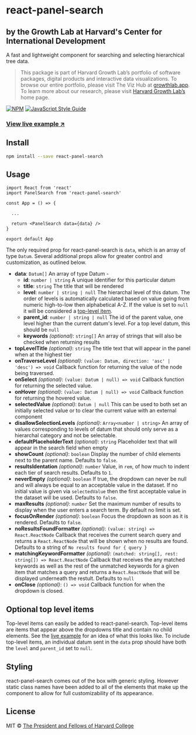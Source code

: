# react-panel-search

## by the Growth Lab at Harvard's Center for International Development

A fast and lightweight component for searching and selecting hierarchical tree data.

> This package is part of Harvard Growth Lab’s portfolio of software packages, digital products and interactive data visualizations. To browse our entire portfolio, please visit The Viz Hub at [growthlab.app](https://growthlab.app/). To learn more about our research, please visit [Harvard Growth Lab’s](https://growthlab.cid.harvard.edu/) home page.

[![NPM](https://img.shields.io/npm/v/react-panel-search.svg)](https://www.npmjs.com/package/react-panel-search) [![JavaScript Style Guide](https://img.shields.io/badge/code_style-standard-brightgreen.svg)](https://standardjs.com)

### [View live example ↗](https://cid-harvard.github.io/react-panel-search/)

## Install

```bash
npm install --save react-panel-search
```

## Usage

```tsx
import React from 'react'
import PanelSearch from 'react-panel-search'

const App = () => {

  ...

  return <PanelSearch data={data} />
}

export default App

```

The only required prop for react-panel-search is `data`, which is an array of type `Datum`. Several additional props allow for greater control and customization, as outlined below.

- **data**: `Datum[]` An array of type Datum -
    - **id**: `number | string` A unique identifier for this particular datum
    - **title**: `string` The title that will be rendered
    - **level**: `number | string | null` The hierarchal level of this datum. The order of levels is automatically calculated based on value going from numeric high-to-low then alphabetical A-Z. If the value is set to `null` it will be considered a [top-level item](#optionaltoplevelitems).
    - **parent_id**: `number | string | null` The id of the parent value, one level higher than the current datum's level. For a top level datum, this should be `null`
    - **keywords** *(optional)*: `string[]` An array of strings that will also be checked when returning results
- **topLevelTitle** *(optional)*: `string` The title text that will appear in the panel when at the highest tier
- **onTraverseLevel** *(optional)*: `(value: Datum, direction: 'asc' | 'desc') => void` Callback function for returning the value of the node being traversed.
- **onSelect** *(optional)*: `(value: Datum | null) => void` Callback function for returning the selected value.
- **onHover** *(optional)*: `(value: Datum | null) => void` Callback function for returning the hovered value.
- **selectedValue** *(optional)*: `Datum | null` This can be used to both set an initially selected value or to clear the current value with an external component
- **disallowSelectionLevels** *(optional)*: `Array<number | string>` An array of values corresponding to levels of datum that should only serve as a hierarchal category and not be selectable.
- **defaultPlaceholderText** *(optional)*: `string` Placeholder text that will appear in the search field when empty
- **showCount** *(optional)*: `boolean` Display the number of child elements next to the parent name. Defaults to `false`.
- **resultsIdentation** *(optional)*: `number` Value, in `rem`, of how much to indent each tier of search results. Defaults to `1`.
- **neverEmpty** *(optional)*: `boolean` If true, the dropdown can never be null and will always be equal to an acceptable value in the dataset. If no initial value is given via `selectedValue` then the first acceptable value in the dataset will be used. Defaults to `false`.
- **maxResults** *(optional)*: `number` Set the maximum number of results to display when the user enters a search term. By default no limit is set.
- **focusOnRender** *(optional)*: `boolean` Focus the dropdown as soon as it is rendered. Defaults to `false`.
- **noResultsFoundFormatter** *(optional)*: `(value: string) => React.ReactNode` Callback that receives the current search query and returns a `React.ReactNode` that will be shown when no results are found. Defaults to a string of `No results found for { query }`
- **matchingKeywordFormatter** *(optional)*: `(matched: string[], rest: string[]) => React.ReactNode` Callback that receives the any matched keywords as well as the rest of the unmatched keywords for a given item that matches a query and returns a `React.ReactNode` that will be displayed underneath the restult. Defaults to `null`
- **onClose** *(optional)*: `() => void` Callback function for when the dropdown is closed.

<a name="optionaltoplevelitems"/>

## Optional top level items

Top-level items can easily be added to react-panel-search. Top-level items are items that appear above the dropdowns title and contain no child elements. See the [live example](https://cid-harvard.github.io/react-panel-search/) for an idea of what this looks like. To include top-level items, an individual datum sent in the `data` prop should have both the `level` and `parent_id` set to `null`.

## Styling

react-panel-search comes out of the box with generic styling. However static class names have been added to all of the elements that make up the component to allow for full customizability of its appearance.

## License

MIT © [The President and Fellows of Harvard College](https://www.harvard.edu/)
